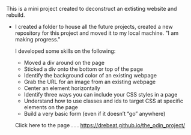 This is a mini project created to deconstruct an extisting website and rebuild.
- I created a folder to house all the future projects, created a new repository for this project and moved it to my local machine. "I am making progress."

    I developed some skills on the following:
    - Moved a div around on the page
    - Sticked a div onto the bottom or top of the page
    - Identify the background color of an existing webpage
    - Grab the URL for an image from an existing webpage
    - Center an element horizontally
    - Identify three ways you can include your CSS styles in a page
    - Understand how to use classes and ids to target CSS at specific elements on the page
    - Build a very basic form (even if it doesn’t “go” anywhere)
    
    Click here to the page . . . https://drebeat.github.io/the_odin_project/
